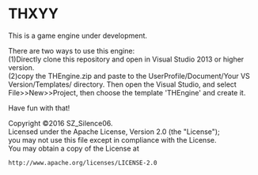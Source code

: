 # THXYY

This is a game engine under development.

There are two ways to use this engine:<br>
(1)Directly clone this repository and open in Visual Studio 2013 or higher version.<br>
(2)copy the THEngine.zip and paste to the UserProfile/Document/Your VS Version/Templates/ directory. Then open the Visual Studio, and select File>>New>>Project, then choose the template 'THEngine' and create it.

Have fun with that!

Copyright ©2016 SZ_Silence06.<br>
Licensed under the Apache License, Version 2.0 (the "License");<br>
you may not use this file except in compliance with the License.<br>
You may obtain a copy of the License at

    http://www.apache.org/licenses/LICENSE-2.0
